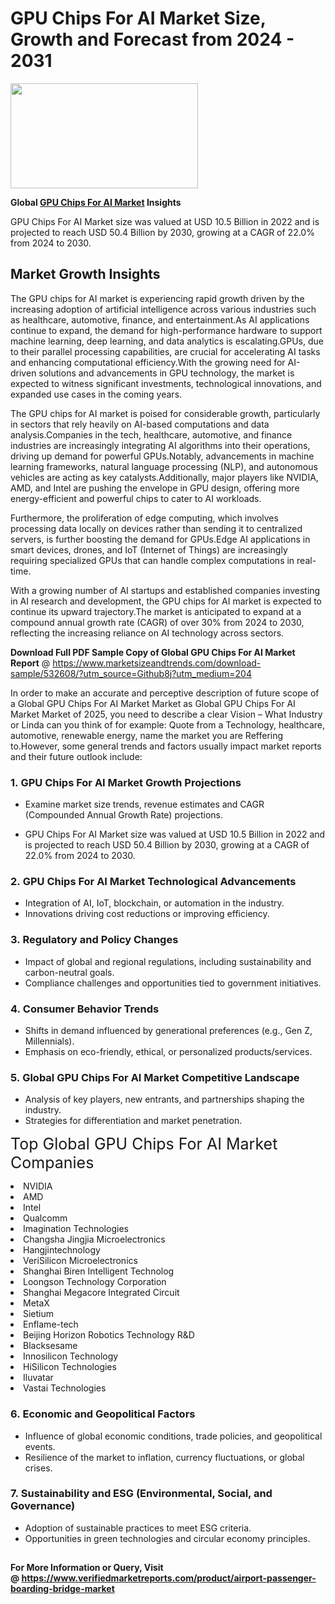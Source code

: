 <H1>GPU Chips For AI Market Size, Growth and Forecast from 2024 - 2031</H1><img class="aligncenter size-medium wp-image-584254" src="https://thirdeyenews.in/wp-content/uploads/2024/09/Global-Market-Research-300x168.jpeg" alt="" width="300" height="168" /><p><strong>Global&nbsp;<a href="https://www.marketsizeandtrends.com/download-sample/532608/?utm_source=Github8j?utm_medium=204">GPU Chips For AI Market</a> Insights</strong></p><p>GPU Chips For AI Market size was valued at USD 10.5 Billion in 2022 and is projected to reach USD 50.4 Billion by 2030, growing at a CAGR of 22.0% from 2024 to 2030.</p><p><h2>Market Growth Insights</h2> <p>The GPU chips for AI market is experiencing rapid growth driven by the increasing adoption of artificial intelligence across various industries such as healthcare, automotive, finance, and entertainment.As AI applications continue to expand, the demand for high-performance hardware to support machine learning, deep learning, and data analytics is escalating.GPUs, due to their parallel processing capabilities, are crucial for accelerating AI tasks and enhancing computational efficiency.With the growing need for AI-driven solutions and advancements in GPU technology, the market is expected to witness significant investments, technological innovations, and expanded use cases in the coming years.</p> <p>The GPU chips for AI market is poised for considerable growth, particularly in sectors that rely heavily on AI-based computations and data analysis.Companies in the tech, healthcare, automotive, and finance industries are increasingly integrating AI algorithms into their operations, driving up demand for powerful GPUs.Notably, advancements in machine learning frameworks, natural language processing (NLP), and autonomous vehicles are acting as key catalysts.Additionally, major players like NVIDIA, AMD, and Intel are pushing the envelope in GPU design, offering more energy-efficient and powerful chips to cater to AI workloads.</p> <p>Furthermore, the proliferation of edge computing, which involves processing data locally on devices rather than sending it to centralized servers, is further boosting the demand for GPUs.Edge AI applications in smart devices, drones, and IoT (Internet of Things) are increasingly requiring specialized GPUs that can handle complex computations in real-time.</p> <p>With a growing number of AI startups and established companies investing in AI research and development, the GPU chips for AI market is expected to continue its upward trajectory.The market is anticipated to expand at a compound annual growth rate (CAGR) of over 30% from 2024 to 2030, reflecting the increasing reliance on AI technology across sectors.</p> <p><span class=""><strong>Download Full PDF Sample Copy of Global GPU Chips For AI Market Report</strong> @ <a href="https://www.marketsizeandtrends.com/download-sample/532608/?utm_source=Github8j?utm_medium=204" target="_blank">https://www.marketsizeandtrends.com/download-sample/532608/?utm_source=Github8j?utm_medium=204</a></span></p><p>In order to make an accurate and perceptive description of future scope of a Global&nbsp;GPU Chips For AI Market Market as Global&nbsp;GPU Chips For AI Market Market of 2025, you need to describe a clear Vision &ndash; What Industry or Linda can you think of for example: Quote from a Technology, healthcare, automotive, renewable energy, name the market you are Reffering to.However, some general trends and factors usually impact market reports and their future outlook include:</p><h3>1.&nbsp;<strong>GPU Chips For AI Market Growth Projections</strong></h3><ul><li>Examine market size trends, revenue estimates and CAGR (Compounded Annual Growth Rate) projections.</li><li><p>GPU Chips For AI Market size was valued at USD 10.5 Billion in 2022 and is projected to reach USD 50.4 Billion by 2030, growing at a CAGR of 22.0% from 2024 to 2030.</p></li></ul><h3>2.&nbsp;<strong>GPU Chips For AI Market Technological Advancements</strong></h3><ul><li>Integration of AI, IoT, blockchain, or automation in the industry.</li><li>Innovations driving cost reductions or improving efficiency.</li></ul><h3>3.&nbsp;<strong>Regulatory and Policy Changes</strong></h3><ul><li>Impact of global and regional regulations, including sustainability and carbon-neutral goals.</li><li>Compliance challenges and opportunities tied to government initiatives.</li></ul><h3>4.&nbsp;<strong>Consumer Behavior Trends</strong></h3><ul><li>Shifts in demand influenced by generational preferences (e.g., Gen Z, Millennials).</li><li>Emphasis on eco-friendly, ethical, or personalized products/services.</li></ul><h3>5.&nbsp;<strong>Global GPU Chips For AI Market Competitive Landscape</strong></h3><ul><li>Analysis of key players, new entrants, and partnerships shaping the industry.</li><li>Strategies for differentiation and market penetration.</li></ul><p data-pm-slice="1 1 []"><span style="color: inherit; font-family: inherit; font-size: 25px;">Top Global GPU Chips For AI Market Companies</span></p><div class="" data-test-id=""><p><li>NVIDIA</li><li> AMD</li><li> Intel</li><li> Qualcomm</li><li> Imagination Technologies</li><li> Changsha Jingjia Microelectronics</li><li> Hangjintechnology</li><li> VeriSilicon Microelectronics</li><li> Shanghai Biren Intelligent Technolog</li><li> Loongson Technology Corporation</li><li> Shanghai Megacore Integrated Circuit</li><li> MetaX</li><li> Sietium</li><li> Enflame-tech</li><li> Beijing Horizon Robotics Technology R&D</li><li> Blacksesame</li><li> Innosilicon Technology</li><li> HiSilicon Technologies</li><li> Iluvatar</li><li> Vastai Technologies</li></p></div><h3>6.&nbsp;<strong>Economic and Geopolitical Factors</strong></h3><ul><li>Influence of global economic conditions, trade policies, and geopolitical events.</li><li>Resilience of the market to inflation, currency fluctuations, or global crises.</li></ul><h3>7.&nbsp;<strong>Sustainability and ESG (Environmental, Social, and Governance)</strong></h3><ul><li>Adoption of sustainable practices to meet ESG criteria.</li><li>Opportunities in green technologies and circular economy principles.</li></ul><h2><strong style="font-size: 14px;">For More Information or Query, Visit @&nbsp;</strong><a style="background-color: #ffffff; font-size: 14px;" href="https://www.marketsizeandtrends.com/report/gpu-chips-for-ai-market/" target="_blank">https://www.verifiedmarketreports.com/product/airport-passenger-boarding-bridge-market</a></h2>